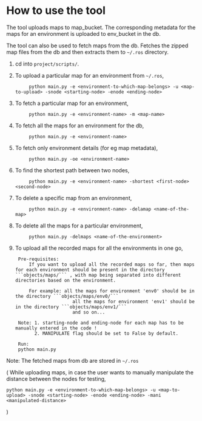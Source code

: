 # How to use the tool

The tool uploads maps to map_bucket. The corresponding metadata for the maps for an environment is uploaded to env_bucket in the db.

The tool can also be used to fetch maps from the db. Fetches the zipped map files from the db and then extracts them to `~/.ros` directory.

                
                 
1. cd into ```project/scripts/```.


2. To upload a particular map for an environment from `~/.ros`,
            
            python main.py -e <environment-to-which-map-belongs> -u <map-to-upload> -snode <starting-node> -enode <ending-node>
            
3. To fetch a particular map for an environment,
           
            python main.py -e <environment-name> -m <map-name>            

4. To fetch all the maps for an environment for the db,
            
            python main.py -e <environment-name>
            
5. To fetch only environment details (for eg map metadata),
            
            python main.py -oe <environment-name> 
            
6. To find the shortest path between two nodes,
            
            python main.py -e <environment-name> -shortest <first-node> <second-node>
            
7. To delete a specific map from an environment,
            
            python main.py -e <environment-name> -delamap <name-of-the-map>

8. To delete all the maps for a particular environment,

            python main.py -delmaps <name-of-the-environment>
                        
            
9. To upload all the recorded maps for all the environments in one go,

        Pre-requisites:
            If you want to upload all the recorded maps so far, then maps  for each environment should be present in the directory ```objects/maps/``` , with map being separated into different directories based on the environment.
                    
            For example: all the maps for environment 'env0' should be in the directory ```objects/maps/env0/```
                            all the maps for environment 'env1' should be in the directory ```objects/maps/env1/```
                            and so on...
 
        Note: 1. starting-node and ending-node for each map has to be manually entered in the code !
              2. MANIPULATE flag should be set to False by default. 
          
        Run:    
        python main.py        
                       

Note: The fetched maps from db are stored in `~/.ros`


( 
While uploading maps, in case the user wants to manually manipulate the distance between the nodes for testing,

    python main.py -e <environment-to-which-map-belongs> -u <map-to-upload> -snode <starting-node> -enode <ending-node> -mani <manipulated-distance>
            
)
